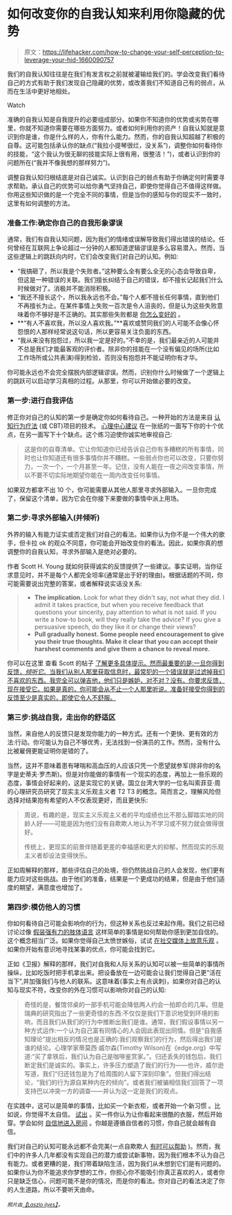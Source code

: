 # 如何改变你的自我认知来利用你隐藏的优势

> 原文：<https://lifehacker.com/how-to-change-your-self-perception-to-leverage-your-hid-1660090757>

我们的自我认知往往是在我们有发言权之前就被灌输给我们的。学会改变我们看待自己的方式有助于我们发现自己隐藏的优势，或改善我们不知道自己有的弱点，从而在生活中更好地相处。

Watch

准确的自我认知是自我提升的必要组成部分。如果你不知道你的优势或劣势在哪里，你就不知道你需要在哪些方面努力。或者如何利用你的资产！自我认知就是意识到你是谁，你是什么样的人，你有什么能力。然而，你的自我认知超越了积极的自尊。这可能包括承认你的缺点(“我拉小提琴很烂，没关系”)，调整你如何看待你的技能，“这个我认为很无聊的技能实际上很有用，很整洁！”)，或者认识到你的问题所在(“我并不像我想的那样努力”)。

调整自我认知归根结底是对自己诚实。认识到自己的弱点有助于你确定何时需要寻求帮助。承认自己的优势可以给你勇气坚持自己，即使你觉得自己不值得这样做。你用这些知识做的是一个完全不同的事情，但是当你的感知与你的现实不一致时，这里有如何调整的方法。

### **准备工作:确定你自己的自我形象谬误**

通常，我们有自我认知问题，因为我们的情绪或误解导致我们得出错误的结论。任何曾经在互联网上争论超过一分钟的人都知道逻辑谬误是多么容易潜入。然而，当这些逻辑上的跳跃向内时，它们会改变我们对自己的认知。例如:

*   “我搞砸了，所以我是个失败者。”这种要么全有要么全无的心态会导致自卑，但这是一种错误的关联。我们擅长纠结于自己的错误，却不擅长记起我们什么时候做对了。消极并不能消除积极。
*   “我还不擅长这个，所以我永远也不会。”每个人都不擅长任何事情，直到他们不再擅长为止。在某件事情上失败一百次是令人沮丧的，但是认为这些失败意味着你不够好是不正确的。其实那些失败都是 [你怎么变好的](http://lifehacker.com/reframe-how-you-think-about-failure-by-changing-its-def-596193760) 。
*   **“有人不喜欢我，所以没人喜欢我。”**喜欢或赞同我们的人可能不会像心怀怨恨的人那样经常说这句话，所以更容易关注负面的东西。
*   “我从来没有抱怨过，所以我一定是好的。”不幸的是，我们最亲近的人可能并不总是我们才能最客观的评价者。除非你的技能在一个没有偏见的场所(比如工作场所或公共表演)得到检验，否则没有抱怨并不能证明你有才华。

你可能永远也不会完全摆脱内部逻辑谬误。然而，识别你什么时候做了一个逻辑上的跳跃可以启动学习真相的过程。从那里，你可以开始做必要的改变。

### **第一步:进行自我评估**

修正你对自己的认知的第一步是确定你如何看待自己。一种开始的方法是来自 [认知行为疗法](http://www.mayoclinic.org/tests-procedures/cognitive-behavioral-therapy/basics/definition/prc-20013594) (或 CBT)项目的技术。 [心理中心建议](http://psychcentral.com/blog/archives/2011/10/30/6-tips-to-improve-your-self-esteem/) 在一张纸的一面写下你的十个优点，在另一面写下十个缺点。这个练习迫使你诚实地审视自己:

> 这是你的自尊清单。它让你知道你已经告诉自己你有多糟糕的所有事情，同时也让你知道还有很多事情你并不糟糕。一些弱点你也可以改变，只要你努力，一次一个，一个月甚至一年。记住，没有人能在一夜之间改变事情，所以不要不切实际地期望你能在一周内改变任何事情。

如果双方都拿不出 10 个，你可能需要从其他人那里寻求外部输入。一旦你完成了，保留这个清单，因为它会在你接下来要做的事情中派上用场。

### **第二步:寻求外部输入(并倾听)**

外界的输入有能力证实或否定我们对自己的看法。如果你认为你不是一个伟大的歌手，但卡拉 ok 的观众不同意，你可能会开始改变你的看法。因此，如果你真的想调整你的自我认知，寻求外部输入是绝对必要的。

作者 Scott H. Young 就如何获得诚实的反馈提供了一些建议。事实证明，当你征求意见时，并不是每个人都完全坦率(通常是出于好的理由)。根据话题的不同，你可能需要说出完整的答案，或者解释说实话没关系:

> *   **The implication.** Look for what they didn't say, not what they did. I admit it takes practice, but when you receive feedback that questions your sincerity, pay attention to what is not said. If you write a how-to book, will they really take the advice? If you give a persuasive speech, do they like it or change their views?
> *   **Pull gradually honest. Some people need encouragement to give you their true thoughts. Make it clear that you can accept their harshest comments and give them a chance to reveal more.**

你可以在这里 查看 Scott 的帖子 [了解更多具体提示。然而最重要的是:一旦你得到反馈，*倾听它*。当我们从别人那里获取信息时，最常犯的一个错误就是过滤掉我们不喜欢的东西。我完全可以弹吉他，他们只是嫉妒，对不对？没有。你要求反馈，现在接受它。如果是真的，你可能会从不止一个人那里听说。准备好接受你得到的反馈至少是真实的，即使它令人不舒服。](http://www.scotthyoung.com/blog/2007/06/18/10-must-have-steps-to-getting-honest-feedback/)

### **第三步:挑战自我，走出你的舒适区**

当然，来自他人的反馈只是发现你能力的一种方式。还有一个更快、更有效的方法:行动。你可能认为自己不够优秀，无法找到一份演员的工作。然而，没有什么比被雇佣更能证明你是错的了。

当然，这并不意味着患有哮喘和高血压的人应该只凭一个愿望就参军(除非你的名字是史蒂夫·罗杰斯)。但是对你能做的事情有一个现实的态度，再加上一些乐观的态度，事情会好起来的，这是实现它的关键。国立台湾大学的一位名叫索菲亚·周的心理研究员研究了现实主义乐观主义者 T2 T3 的概念。简而言之，理解风险但选择对结果抱有希望的人不仅表现更好，而且更快乐:

> 周说，有趣的是，现实主义乐观主义者的平均成绩也比不那么脚踏实地的同龄人好——可能是因为他们没有自欺欺人地认为不学习或不努力就会做得很好。
> 
> 传统上，更现实的前景伴随着更差的幸福感和更大的抑郁，然而现实的乐观主义者却设法变得快乐。

正如周解释的那样，那些评估自己的处境，但仍然挑战自己的人会发现，他们更有能力应对这些挑战。由于他们的准备，结果是一个更成功的结果，但是由于他们适度的期望，满意度也增加了。

### 第四步:模仿他人的习惯

你如何看待自己可能会影响你的行为，但这种关系也反过来起作用。我们之前已经讨论过像 [假装强有力的肢体语言](https://lifehacker.com/faking-powerful-body-language-reduces-stress-and-makes-5987141) 这样简单的事情是如何帮助你感到更加自信的。这个概念相当广泛。如果你觉得自己太愤世嫉俗，试试 [在社交媒体上故意乐观](http://lifehacker.com/how-to-stop-being-a-cynical-asshole-1537302138) 。如果你开始有意识地寻找某事的优点，你可能会找到它。

正如《卫报》解释的那样，我们对自我和人际关系的认知可以被一些简单的事情所操纵，比如吃饭时把手机拿出来。把设备放在一边可能会让我们觉得自己更“活在当下”,并加强我们与他人的联系。这意味着(事实上有点讽刺)，如果你对自己的认知与现实不符，改变你的外在习惯可以影响你对自己的认知:

> 奇怪的是，餐馆邻桌的一部手机可能会降低两人约会一拍即合的几率。但是瑞典的研究指出了一些更奇怪的东西:不仅仅是我们下意识地受到环境的影响，而且我们从我们的行为中推断出我们是谁。通常，我们假设事情以另一种方式运作:一个认为自己富有同情心的人会因此表现出同情。但是“自我感知理论”提出相反的情况也是正确的:我们观察我们的行为，然后得出我们是谁的结论。心理学家蒂莫西·威尔森(Timothy Wilson)在《edge.org》中写道:“买了拿铁后，我们认为自己是咖啡鉴赏家。”。归还丢失的钱包后，我们断定我们是诚实的。事实上，许多压力塑造了我们的行为——也许，威尔逊写道，我们“归还钱包是为了给周围的人留下深刻印象”。但我们得出结论，“我们的行为源自某种内在的倾向”。或者我们被骗相信我们回答了一项支持巴以冲突一方的调查——并认为这一定是我们的观点。

在实践中，这可以是简单的事情，比如买一个新衣柜，或者开始一个新习惯 。比如说，你觉得不太自信。 [试出](http://lifehacker.com/how-to-build-your-confidence-and-why-it-matters-1442414831) 。买一件你认为让你看起来很酷的衣服，然后开始穿。学会如何 [自信地进入房间](http://lifehacker.com/how-to-enter-a-room-with-confidence-1583518887) 。你越是遵循自信者的习惯，你自己就会越有自信。

我们对自己的认知可能永远都不会完美(一点自欺欺人 [有时可以帮助](http://lifehacker.com/how-to-make-yourself-luckier-5944500) )。然而，我们中的许多人几年都没有实现自己的潜力或尝试新事物，因为我们根本不认为自己有能力。或者更糟的是，我们带着缺陷生活，因为我们从未想到它们是有问题的。如果你认为你不能追求你梦想的工作，你担心你不能吸引你真正喜欢的人，或者你只是缺乏信心，问题可能不是你的情况，而是你的看法。你对自己的看法决定了你的人生道路，所以不要听天由命。

<small>*照片由*</small>[<small>*【Laszlo ilyes】*</small>](https://www.flickr.com/photos/laszlo-photo/1898579533)*，*
